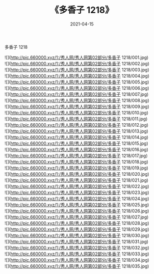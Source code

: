 ﻿---
layout: post
title:  《多香子 1218》
date:   2021-04-15
img: http://pic.660000.xyz/1:/秀人网/秀人网第02部分/多香子 1218/000.jpg
categories: [美女, 清纯, 唯美]
---

多香子 1218

  ![](http://pic.660000.xyz/1:/秀人网/秀人网第02部分/多香子 1218/001.jpg) <br> ![](http://pic.660000.xyz/1:/秀人网/秀人网第02部分/多香子 1218/002.jpg) <br> ![](http://pic.660000.xyz/1:/秀人网/秀人网第02部分/多香子 1218/003.jpg) <br> ![](http://pic.660000.xyz/1:/秀人网/秀人网第02部分/多香子 1218/004.jpg) <br> ![](http://pic.660000.xyz/1:/秀人网/秀人网第02部分/多香子 1218/005.jpg) <br> ![](http://pic.660000.xyz/1:/秀人网/秀人网第02部分/多香子 1218/006.jpg) <br> ![](http://pic.660000.xyz/1:/秀人网/秀人网第02部分/多香子 1218/007.jpg) <br> ![](http://pic.660000.xyz/1:/秀人网/秀人网第02部分/多香子 1218/008.jpg) <br> ![](http://pic.660000.xyz/1:/秀人网/秀人网第02部分/多香子 1218/009.jpg) <br> ![](http://pic.660000.xyz/1:/秀人网/秀人网第02部分/多香子 1218/010.jpg) <br> ![](http://pic.660000.xyz/1:/秀人网/秀人网第02部分/多香子 1218/011.jpg) <br> ![](http://pic.660000.xyz/1:/秀人网/秀人网第02部分/多香子 1218/012.jpg) <br> ![](http://pic.660000.xyz/1:/秀人网/秀人网第02部分/多香子 1218/013.jpg) <br> ![](http://pic.660000.xyz/1:/秀人网/秀人网第02部分/多香子 1218/014.jpg) <br> ![](http://pic.660000.xyz/1:/秀人网/秀人网第02部分/多香子 1218/015.jpg) <br> ![](http://pic.660000.xyz/1:/秀人网/秀人网第02部分/多香子 1218/016.jpg) <br> ![](http://pic.660000.xyz/1:/秀人网/秀人网第02部分/多香子 1218/017.jpg) <br> ![](http://pic.660000.xyz/1:/秀人网/秀人网第02部分/多香子 1218/018.jpg) <br> ![](http://pic.660000.xyz/1:/秀人网/秀人网第02部分/多香子 1218/019.jpg) <br> ![](http://pic.660000.xyz/1:/秀人网/秀人网第02部分/多香子 1218/020.jpg) <br> ![](http://pic.660000.xyz/1:/秀人网/秀人网第02部分/多香子 1218/021.jpg) <br> ![](http://pic.660000.xyz/1:/秀人网/秀人网第02部分/多香子 1218/022.jpg) <br> ![](http://pic.660000.xyz/1:/秀人网/秀人网第02部分/多香子 1218/023.jpg) <br> ![](http://pic.660000.xyz/1:/秀人网/秀人网第02部分/多香子 1218/024.jpg) <br> ![](http://pic.660000.xyz/1:/秀人网/秀人网第02部分/多香子 1218/025.jpg) <br> ![](http://pic.660000.xyz/1:/秀人网/秀人网第02部分/多香子 1218/026.jpg) <br> ![](http://pic.660000.xyz/1:/秀人网/秀人网第02部分/多香子 1218/027.jpg) <br> ![](http://pic.660000.xyz/1:/秀人网/秀人网第02部分/多香子 1218/028.jpg) <br> ![](http://pic.660000.xyz/1:/秀人网/秀人网第02部分/多香子 1218/029.jpg) <br> ![](http://pic.660000.xyz/1:/秀人网/秀人网第02部分/多香子 1218/030.jpg) <br> ![](http://pic.660000.xyz/1:/秀人网/秀人网第02部分/多香子 1218/031.jpg) <br> ![](http://pic.660000.xyz/1:/秀人网/秀人网第02部分/多香子 1218/032.jpg) <br> ![](http://pic.660000.xyz/1:/秀人网/秀人网第02部分/多香子 1218/033.jpg) <br> ![](http://pic.660000.xyz/1:/秀人网/秀人网第02部分/多香子 1218/034.jpg) <br> ![](http://pic.660000.xyz/1:/秀人网/秀人网第02部分/多香子 1218/035.jpg) <br>